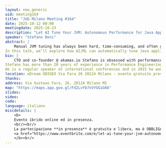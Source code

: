 ```yaml
---
layout: new_generic
uid: meeting164
title: "JUG Milano Meeting #164"
date: 2025-10-12 00:00
meetingdate: 2025-10-23
description: "Let AI Tune Your JVM: Autonomous Performance for Java App"
speaker: "Stefano Doni"
abstract: |
    Manual JVM tuning has always been hard, time-consuming, and often guesswork. Now with Kubernetes, even more so - inefficient pod scaling and out-of-memory kills are frequent problems for Java developers.
In this talk, we’ll explore how AI/ML can automatically tune Java applications for maximum performance and cost efficiency — from selecting optimal heap sizes and GC settings to fine-tuning container resources. You’ll see real-world examples of AI-driven optimization delivering faster, cheaper, and more reliable Java workloads — without touching a single JVM flag.
bio: |
    CTO and co-founder @ akamas.io Stefano is obsessed with performance optimization and drives Akamas vision for Autonomous Performance Optimization powered by AI.
Stefano has more than 20 years of experience in Performance Engineering and led Moviri Research & Development team before co-founding Akamas.
He is a regular speaker at international conferences and in 2015 he won Computer Measurement Group Best Paper Award.
location: eDream ODIGEO Via Fara 26 20124 Milano - evento gratuito previa registrazione OBBLIGATORIA (vedi dettagli)
thanks:  
address: Via Gustavo Fara, 26, 20124 Milano MI
map: "https://maps.app.goo.gl/Fd2LvYb7nVYGGiG66"
slides: 
video: 
code:
language: italiano
miscdetails: |
    <b>
    Evento ibrido online ed in presenza.
    <br/><br/>
    La partecipazione **in presenza** è gratuita e libera, ma è OBBLIGATORIA la registrazione su:
    <a href="https://www.eventbrite.com/e/let-ai-tune-your-jvm-autonomous-performance-for-java-app-tickets-1804356501869?aff=oddtdtcreator">form di registrazione per partecipare a JUG Milano in presenza</a>
    </b><br/>
---
```

